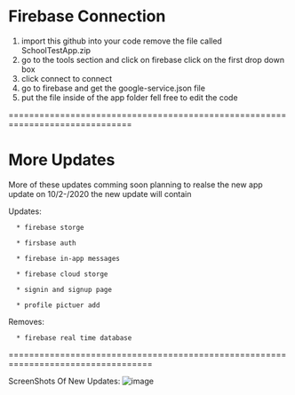 # Firebase Connection

1) import this github into your code remove the file called SchoolTestApp.zip
2) go to the tools section and click on firebase click on the first drop down box
3) click connect to connect
4) go to firebase and get the google-service.json file 
5) put the file inside of the app folder
fell free to edit the code

==============================================================================


# More Updates

More of these updates comming soon planning to realse the new app update on 
10/2-/2020 the new update will contain

  Updates:
  
      * firebase storge
    
      * firsbase auth
      
      * firebase in-app messages
      
      * firebase cloud storge
      
      * signin and signup page
      
      * profile pictuer add
      
      
  Removes:
  
      * firebase real time database

==================================================================================

ScreenShots Of New Updates:
  ![image](https://ibb.co/bgfDth8)
